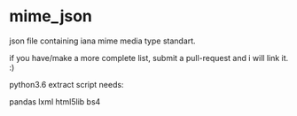 # mime_json
json file containing iana mime media type standart.

if you have/make a more complete list, submit a pull-request and i will link it. :)

python3.6 extract script needs:

pandas
lxml
html5lib
bs4

